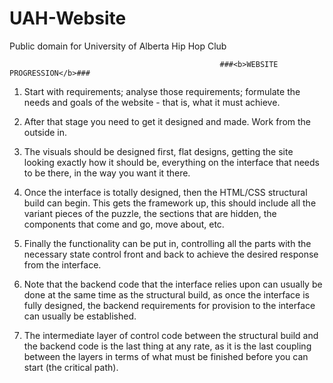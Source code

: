 # UAH-Website
Public domain for University of Alberta Hip Hop Club

                                                   ###<b>WEBSITE PROGRESSION</b>###

1. Start with requirements; analyse those requirements; formulate the needs and goals of the website - that is, what it must achieve.

2. After that stage you need to get it designed and made. Work from the outside in.

3. The visuals should be designed first, flat designs, getting the site looking exactly how it should be, everything on the interface that needs to be there, in the way you want it there.

4. Once the interface is totally designed, then the HTML/CSS structural build can begin. This gets the framework up, this should include all the variant pieces of the puzzle, the sections that are hidden, the components that come and go, move about, etc.

5. Finally the functionality can be put in, controlling all the parts with the necessary state control front and back to achieve the desired response from the interface.

6. Note that the backend code that the interface relies upon can usually be done at the same time as the structural build, as once the interface is fully designed, the backend requirements for provision to the interface can usually be established.

7. The intermediate layer of control code between the structural build and the backend code is the last thing at any rate, as it is the last coupling between the layers in terms of what must be finished before you can start (the critical path).
